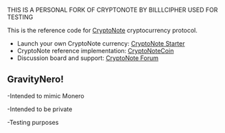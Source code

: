 THIS IS A PERSONAL FORK OF CRYPTONOTE BY BILLLCIPHER USED FOR TESTING

This is the reference code for [CryptoNote](https://cryptonote.org) cryptocurrency protocol.

* Launch your own CryptoNote currency: [CryptoNote Starter](https://cryptonotestarter.org/)
* CryptoNote reference implementation: [CryptoNoteCoin](https://cryptonote-coin.org)
* Discussion board and support: [CryptoNote Forum](https://forum.cryptonote.org)

## GravityNero!
-Intended to mimic Monero

-Intended to be private

-Testing purposes
